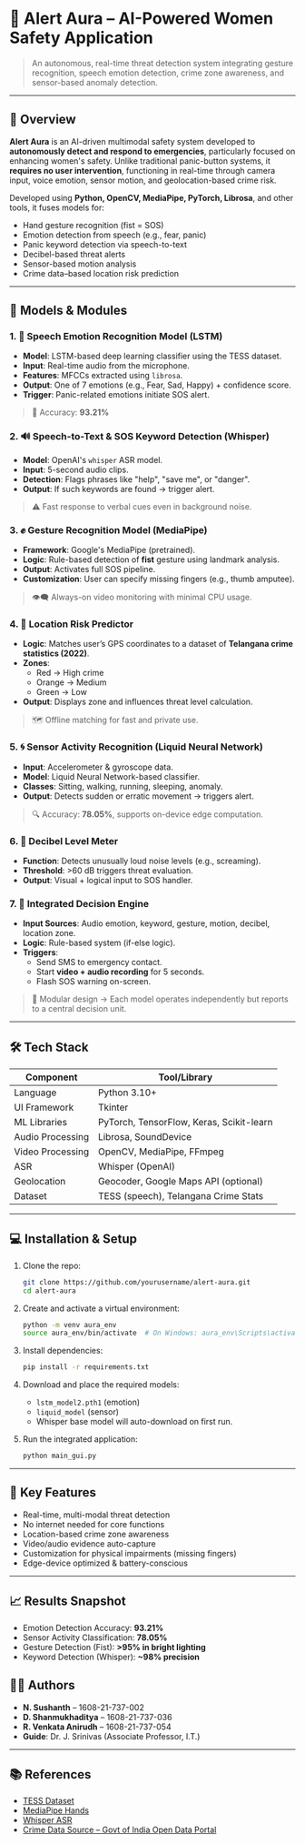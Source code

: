 
# 🚨 Alert Aura – AI-Powered Women Safety Application

> An autonomous, real-time threat detection system integrating gesture recognition, speech emotion detection, crime zone awareness, and sensor-based anomaly detection.

---

## 📌 Overview

**Alert Aura** is an AI-driven multimodal safety system developed to **autonomously detect and respond to emergencies**, particularly focused on enhancing women's safety. Unlike traditional panic-button systems, it **requires no user intervention**, functioning in real-time through camera input, voice emotion, sensor motion, and geolocation-based crime risk.

Developed using **Python, OpenCV, MediaPipe, PyTorch, Librosa**, and other tools, it fuses models for:
- Hand gesture recognition (fist = SOS)
- Emotion detection from speech (e.g., fear, panic)
- Panic keyword detection via speech-to-text
- Decibel-based threat alerts
- Sensor-based motion analysis
- Crime data–based location risk prediction

---

## 🧠 Models & Modules

### 1. 🎤 Speech Emotion Recognition Model (LSTM)
- **Model**: LSTM-based deep learning classifier using the TESS dataset.
- **Input**: Real-time audio from the microphone.
- **Features**: MFCCs extracted using `librosa`.
- **Output**: One of 7 emotions (e.g., Fear, Sad, Happy) + confidence score.
- **Trigger**: Panic-related emotions initiate SOS alert.

> 🧪 Accuracy: **93.21%**

### 2. 🔊 Speech-to-Text & SOS Keyword Detection (Whisper)
- **Model**: OpenAI's `whisper` ASR model.
- **Input**: 5-second audio clips.
- **Detection**: Flags phrases like "help", "save me", or "danger".
- **Output**: If such keywords are found → trigger alert.

> ⚠️ Fast response to verbal cues even in background noise.

### 3. ✊ Gesture Recognition Model (MediaPipe)
- **Framework**: Google's MediaPipe (pretrained).
- **Logic**: Rule-based detection of **fist** gesture using landmark analysis.
- **Output**: Activates full SOS pipeline.
- **Customization**: User can specify missing fingers (e.g., thumb amputee).

> 👁‍🗨 Always-on video monitoring with minimal CPU usage.

### 4. 📍 Location Risk Predictor
- **Logic**: Matches user’s GPS coordinates to a dataset of **Telangana crime statistics (2022)**.
- **Zones**:
  - Red → High crime
  - Orange → Medium
  - Green → Low
- **Output**: Displays zone and influences threat level calculation.

> 🗺️ Offline matching for fast and private use.

### 5. 🌀 Sensor Activity Recognition (Liquid Neural Network)
- **Input**: Accelerometer & gyroscope data.
- **Model**: Liquid Neural Network-based classifier.
- **Classes**: Sitting, walking, running, sleeping, anomaly.
- **Output**: Detects sudden or erratic movement → triggers alert.

> 🔍 Accuracy: **78.05%**, supports on-device edge computation.

### 6. 📢 Decibel Level Meter
- **Function**: Detects unusually loud noise levels (e.g., screaming).
- **Threshold**: >60 dB triggers threat evaluation.
- **Output**: Visual + logical input to SOS handler.

### 7. 🔗 Integrated Decision Engine
- **Input Sources**: Audio emotion, keyword, gesture, motion, decibel, location zone.
- **Logic**: Rule-based system (if-else logic).
- **Triggers**:
  - Send SMS to emergency contact.
  - Start **video + audio recording** for 5 seconds.
  - Flash SOS warning on-screen.

> 🔁 Modular design → Each model operates independently but reports to a central decision unit.

---

## 🛠️ Tech Stack

| Component         | Tool/Library                          |
|------------------|----------------------------------------|
| Language          | Python 3.10+                           |
| UI Framework      | Tkinter                                |
| ML Libraries      | PyTorch, TensorFlow, Keras, Scikit-learn |
| Audio Processing  | Librosa, SoundDevice                   |
| Video Processing  | OpenCV, MediaPipe, FFmpeg              |
| ASR               | Whisper (OpenAI)                       |
| Geolocation       | Geocoder, Google Maps API (optional)   |
| Dataset           | TESS (speech), Telangana Crime Stats   |

---

## 💻 Installation & Setup

1. Clone the repo:
   ```bash
   git clone https://github.com/yourusername/alert-aura.git
   cd alert-aura
   ```

2. Create and activate a virtual environment:
   ```bash
   python -m venv aura_env
   source aura_env/bin/activate  # On Windows: aura_env\Scripts\activate
   ```

3. Install dependencies:
   ```bash
   pip install -r requirements.txt
   ```

4. Download and place the required models:
   - `lstm_model2.pth1` (emotion)
   - `liquid_model` (sensor)
   - Whisper base model will auto-download on first run.

5. Run the integrated application:
   ```bash
   python main_gui.py
   ```

---

## 🎯 Key Features

- Real-time, multi-modal threat detection
- No internet needed for core functions
- Location-based crime zone awareness
- Video/audio evidence auto-capture
- Customization for physical impairments (missing fingers)
- Edge-device optimized & battery-conscious

---

## 📈 Results Snapshot

- Emotion Detection Accuracy: **93.21%**
- Sensor Activity Classification: **78.05%**
- Gesture Detection (Fist): **>95% in bright lighting**
- Keyword Detection (Whisper): **~98% precision**

## 🧑‍💻 Authors

- **N. Sushanth** – 1608-21-737-002  
- **D. Shanmukhaditya** – 1608-21-737-036  
- **R. Venkata Anirudh** – 1608-21-737-054  
- **Guide**: Dr. J. Srinivas (Associate Professor, I.T.)

---

## 📚 References

- [TESS Dataset](https://tspace.library.utoronto.ca/handle/1807/24487)  
- [MediaPipe Hands](https://google.github.io/mediapipe/)  
- [Whisper ASR](https://github.com/openai/whisper)  
- [Crime Data Source – Govt of India Open Data Portal](https://data.gov.in)
